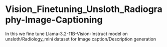 # Vision_Finetuning_Unsloth_Radiography-Image-Captioning
In this we fine tune Llama-3.2-11B-Vision-Instruct model on unsloth/Radiology_mini dataset for Image caption/Description generation
